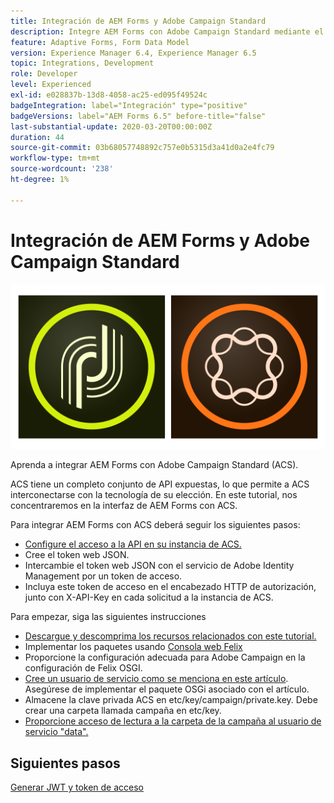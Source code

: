 ```yaml
---
title: Integración de AEM Forms y Adobe Campaign Standard
description: Integre AEM Forms con Adobe Campaign Standard mediante el modelo de datos de formulario de AEM Forms para recuperar información del perfil de la campaña de ACS, etc.
feature: Adaptive Forms, Form Data Model
version: Experience Manager 6.4, Experience Manager 6.5
topic: Integrations, Development
role: Developer
level: Experienced
exl-id: e028837b-13d8-4058-ac25-ed095f49524c
badgeIntegration: label="Integración" type="positive"
badgeVersions: label="AEM Forms 6.5" before-title="false"
last-substantial-update: 2020-03-20T00:00:00Z
duration: 44
source-git-commit: 03b68057748892c757e0b5315d3a41d0a2e4fc79
workflow-type: tm+mt
source-wordcount: '238'
ht-degree: 1%

---
```


# Integración de AEM Forms y Adobe Campaign Standard

![formsandcampaign](assets/helpx-cards-forms.png)

Aprenda a integrar AEM Forms con Adobe Campaign Standard (ACS).

ACS tiene un completo conjunto de API expuestas, lo que permite a ACS interconectarse con la tecnología de su elección. En este tutorial, nos concentraremos en la interfaz de AEM Forms con ACS.

Para integrar AEM Forms con ACS deberá seguir los siguientes pasos:

* [Configure el acceso a la API en su instancia de ACS.](https://experienceleague.adobe.com/docs/campaign-standard/using/working-with-apis/get-started-apis.html?lang=en)
* Cree el token web JSON.
* Intercambie el token web JSON con el servicio de Adobe Identity Management por un token de acceso.
* Incluya este token de acceso en el encabezado HTTP de autorización, junto con X-API-Key en cada solicitud a la instancia de ACS.

Para empezar, siga las siguientes instrucciones

* [Descargue y descomprima los recursos relacionados con este tutorial.](assets/aem-forms-and-acs-bundles.zip)
* Implementar los paquetes usando [Consola web Felix](http://localhost:4502/system/console/bundles)
* Proporcione la configuración adecuada para Adobe Campaign en la configuración de Felix OSGI.
* [Cree un usuario de servicio como se menciona en este artículo](/help/forms/adaptive-forms/service-user-tutorial-develop.md). Asegúrese de implementar el paquete OSGi asociado con el artículo.
* Almacene la clave privada ACS en etc/key/campaign/private.key. Debe crear una carpeta llamada campaña en etc/key.
* [Proporcione acceso de lectura a la carpeta de la campaña al usuario de servicio &quot;data&quot;.](http://localhost:4502/useradmin)

## Siguientes pasos

[Generar JWT y token de acceso](partone.md)
